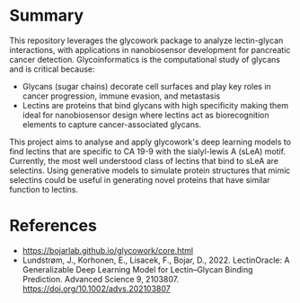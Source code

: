 # Summary

This repository leverages the glycowork package to analyze lectin-glycan interactions, with applications in nanobiosensor development for pancreatic cancer detection. Glycoinformatics is the computational study of glycans and is critical because:

 - Glycans (sugar chains) decorate cell surfaces and play key roles in cancer progression, immune evasion, and metastasis
 - Lectins are proteins that bind glycans with high specificity making them ideal for nanobiosensor design where lectins act as biorecognition elements to capture cancer-associated glycans.

This project aims to analyse and apply glycowork's deep learning models to find lectins that are specific to CA 19-9 with the sialyl-lewis A (sLeA) motif. Currently, the most well understood class of lectins that bind to sLeA are selectins. Using generative models to simulate protein structures that mimic selectins could be useful in generating novel proteins that have similar function to lectins. 

# References 
-  https://bojarlab.github.io/glycowork/core.html
-  Lundstrøm, J., Korhonen, E., Lisacek, F., Bojar, D., 2022. LectinOracle: A Generalizable Deep Learning Model for Lectin–Glycan Binding Prediction. Advanced Science 9, 2103807. https://doi.org/10.1002/advs.202103807

